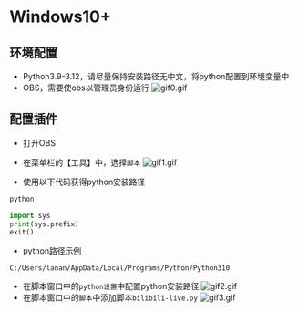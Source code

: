 # Windows10+
## 环境配置
- Python3.9-3.12，请尽量保持安装路径无中文，将python配置到环境变量中
- OBS，需要使obs以管理员身份运行
![gif0.gif](gif0.gif)
## 配置插件
- 打开OBS
- 在菜单栏的【工具】中，选择`脚本`
![gif1.gif](gif1.gif)

- 使用以下代码获得python安装路径
```bash
python
```
```python
import sys
print(sys.prefix)
exit()

```
- python路径示例
```
C:/Users/lanan/AppData/Local/Programs/Python/Python310
```
- 在脚本窗口中的`python设置`中配置python安装路径
![gif2.gif](gif2.gif)
- 在脚本窗口中的`脚本`中添加脚本`bilibili-live.py`
![gif3.gif](gif3.gif)
